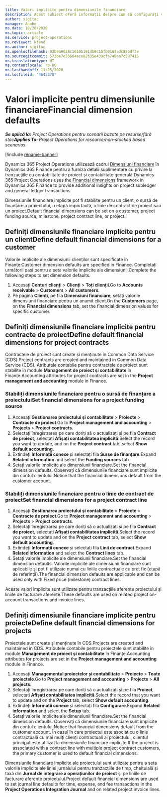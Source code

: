 ```yaml
---
title: Valori implicite pentru dimensiunile financiare
description: Acest subiect oferă informații despre cum să configurați valorile implicite ale dimensiunii financiare.
author: sigitac
manager: Annbe
ms.date: 10/26/2020
ms.topic: article
ms.service: project-operations
ms.reviewer: kfend
ms.author: sigitac
ms.openlocfilehash: 03b9a9028c1610b191db9c1bfb0163adc88bdf3e
ms.sourcegitcommit: 573be7e36604ace82b35e439cfa748aa7c587415
ms.translationtype: HT
ms.contentlocale: ro-RO
ms.lasthandoff: 11/25/2020
ms.locfileid: "4642378"
---
```

# <a name="financial-dimension-defaults"></a><span data-ttu-id="d0e17-103">Valori implicite pentru dimensiunile financiare</span><span class="sxs-lookup"><span data-stu-id="d0e17-103">Financial dimension defaults</span></span>

<span data-ttu-id="d0e17-104">_**Se aplică la:** Project Operations pentru scenarii bazate pe resurse/fără stoc_</span><span class="sxs-lookup"><span data-stu-id="d0e17-104">_**Applies To:** Project Operations for resource/non-stocked based scenarios_</span></span>

[!include [rename-banner](~/includes/cc-data-platform-banner.md)]

<span data-ttu-id="d0e17-105">Dynamics 365 Project Operations utilizează cadrul [Dimensiuni financiare](https://docs.microsoft.com/dynamics365/finance/general-ledger/financial-dimensions) în Dynamics 365 Finance pentru a furniza detalii suplimentare cu privire la tranzacțiile cu contabilitate de proiect și contabilitate generală.</span><span class="sxs-lookup"><span data-stu-id="d0e17-105">Dynamics 365 Project Operations uses the [Financial dimensions](https://docs.microsoft.com/dynamics365/finance/general-ledger/financial-dimensions) framework in Dynamics 365 Finance to provide additional insights on project subledger and general ledger transactions.</span></span>

<span data-ttu-id="d0e17-106">Dimensiunile financiare implicite pot fi stabilite pentru un client, o sursă de finanțare a proiectului, o etapă importantă, o linie de contract de proiect sau un proiect.</span><span class="sxs-lookup"><span data-stu-id="d0e17-106">Default financial dimensions can be set on a customer, project funding source, milestone, project contract line, or project.</span></span>

## <a name="define-default-financial-dimensions-for-a-customer"></a><span data-ttu-id="d0e17-107">Definiți dimensiunile financiare implicite pentru un client</span><span class="sxs-lookup"><span data-stu-id="d0e17-107">Define default financial dimensions for a customer</span></span>

<span data-ttu-id="d0e17-108">Valorile implicite ale dimensiunii clienților sunt specificate în Finanțe.</span><span class="sxs-lookup"><span data-stu-id="d0e17-108">Customer dimension defaults are specified in Finance.</span></span> <span data-ttu-id="d0e17-109">Completați următorii pași pentru a seta valorile implicite ale dimensiunii.</span><span class="sxs-lookup"><span data-stu-id="d0e17-109">Complete the following steps to set dimension defaults.</span></span>

1. <span data-ttu-id="d0e17-110">Accesați **Conturi clienți** > **Clienți** > **Toți clienții**.</span><span class="sxs-lookup"><span data-stu-id="d0e17-110">Go to **Accounts receivable** > **Customers** > **All customers**.</span></span>
2. <span data-ttu-id="d0e17-111">Pe pagina **Clienți**, pe fila **Dimensiuni financiare**, setați valorile dimensiunii financiare pentru un anumit client.</span><span class="sxs-lookup"><span data-stu-id="d0e17-111">On the **Customers** page, on the **Financial dimensions** tab, set the financial dimension values for specific customer.</span></span>

## <a name="define-default-financial-dimensions-for-project-contracts"></a><span data-ttu-id="d0e17-112">Definiți dimensiunile financiare implicite pentru contracte de proiect</span><span class="sxs-lookup"><span data-stu-id="d0e17-112">Define default financial dimensions for project contracts</span></span>

<span data-ttu-id="d0e17-113">Contractele de proiect sunt create și menținute în Common Data Service (CDS).</span><span class="sxs-lookup"><span data-stu-id="d0e17-113">Project contracts are created and maintained in Common Data Service (CDS).</span></span> <span data-ttu-id="d0e17-114">Atributele contabile pentru contractele de proiect sunt stabilite în module **Management de proiect și contabilitate** în Finanțe.</span><span class="sxs-lookup"><span data-stu-id="d0e17-114">Accounting attributes for project contracts are set in the **Project management and accounting** module in Finance.</span></span>

### <a name="set-financial-dimensions-for-a-project-funding-source"></a><span data-ttu-id="d0e17-115">Stabiliți dimensiunile financiare pentru o sursă de finanțare a proiectului</span><span class="sxs-lookup"><span data-stu-id="d0e17-115">Set financial dimensions for a project funding source</span></span>

1. <span data-ttu-id="d0e17-116">Accesați **Gestionarea proiectului și contabilitate** > **Proiecte** > **Contracte de proiect**.</span><span class="sxs-lookup"><span data-stu-id="d0e17-116">Go to **Project management and accounting** > **Projects** > **Project contracts**.</span></span>
2. <span data-ttu-id="d0e17-117">Selectați înregistrarea pe care doriți să o actualizați și pe fila **Contract de proiect**, selectați **Afișați contabilitatea implicită**.</span><span class="sxs-lookup"><span data-stu-id="d0e17-117">Select the record you want to update, and on the **Project contract** tab, select **Show default accounting**.</span></span>
3. <span data-ttu-id="d0e17-118">Extindeți **Informații conexe** și selectați fila **Surse de finanțare**.</span><span class="sxs-lookup"><span data-stu-id="d0e17-118">Expand **Related information** and select the **Funding sources** tab.</span></span>
4. <span data-ttu-id="d0e17-119">Setați valorile implicite ale dimensiunii financiare.</span><span class="sxs-lookup"><span data-stu-id="d0e17-119">Set the financial dimension defaults.</span></span> <span data-ttu-id="d0e17-120">Observați că dimensiunile financiare sunt implicite din contul clientului.</span><span class="sxs-lookup"><span data-stu-id="d0e17-120">Notice that the financial dimensions default from the customer account.</span></span>

### <a name="set-financial-dimensions-for-a-project-contract-line"></a><span data-ttu-id="d0e17-121">Stabiliți dimensiunile financiare pentru o linie de contract de proiect</span><span class="sxs-lookup"><span data-stu-id="d0e17-121">Set financial dimensions for a project contract line</span></span>

1. <span data-ttu-id="d0e17-122">Accesați **Gestionarea proiectului și contabilitate** > **Proiecte** > **Contracte de proiect**.</span><span class="sxs-lookup"><span data-stu-id="d0e17-122">Go to **Project management and accounting** > **Projects** > **Project contracts**.</span></span>
2. <span data-ttu-id="d0e17-123">Selectați înregistrarea pe care doriți să o actualizați și pe fila **Contract de proiect**, selectați **Afișați contabilitatea implicită**.</span><span class="sxs-lookup"><span data-stu-id="d0e17-123">Select the record you want to update and on the **Project contract** tab, select **Show default accounting**.</span></span>
3. <span data-ttu-id="d0e17-124">Extindeți **Informații conexe** și selectați fila **Linii de contract**.</span><span class="sxs-lookup"><span data-stu-id="d0e17-124">Expand **Related information** and select the **Contract lines** tab.</span></span>
4. <span data-ttu-id="d0e17-125">Setați valorile implicite ale dimensiunii financiare.</span><span class="sxs-lookup"><span data-stu-id="d0e17-125">Set the financial dimension defaults.</span></span> <span data-ttu-id="d0e17-126">Valorile implicite ale dimensiunii financiare sunt aplicabile și pot fi utilizate numai cu liniile contractuale cu preț fix (etapă de referință).</span><span class="sxs-lookup"><span data-stu-id="d0e17-126">The financial dimension defaults are applicable and can be used only with Fixed price (milestone) contract lines.</span></span>

<span data-ttu-id="d0e17-127">Aceste valori implicite sunt utilizate pentru tranzacțiile aferente proiectului și liniile de facturare aferente.</span><span class="sxs-lookup"><span data-stu-id="d0e17-127">These defaults are used on related project on-account transactions and invoice lines.</span></span>

## <a name="define-default-financial-dimensions-for-projects"></a><span data-ttu-id="d0e17-128">Definiți dimensiunile financiare implicite pentru proiecte</span><span class="sxs-lookup"><span data-stu-id="d0e17-128">Define default financial dimensions for projects</span></span>

<span data-ttu-id="d0e17-129">Proiectele sunt create și menținute în CDS.</span><span class="sxs-lookup"><span data-stu-id="d0e17-129">Projects are created and maintained in CDS.</span></span> <span data-ttu-id="d0e17-130">Atributele contabile pentru proiectele sunt stabilite în module **Management de proiect și contabilitate** în Finanțe.</span><span class="sxs-lookup"><span data-stu-id="d0e17-130">Accounting attributes for projects are set in the **Project management and accounting** module in Finance.</span></span>

1. <span data-ttu-id="d0e17-131">Accesați **Managementul proiectelor și contabilitate** > **Proiecte** > **Toate proiectele**.</span><span class="sxs-lookup"><span data-stu-id="d0e17-131">Go to **Project management and accounting** > **Projects** > **All projects**.</span></span>
2. <span data-ttu-id="d0e17-132">Selectați înregistrarea pe care doriți să o actualizați și pe fila **Proiect**, selectați **Afișați contabilitatea implicită**.</span><span class="sxs-lookup"><span data-stu-id="d0e17-132">Select the record that you want to update and on the **Project** tab, select **Show default accounting**.</span></span>
3. <span data-ttu-id="d0e17-133">Extindeți **Informații conexe** și selectați fila **Configurare**.</span><span class="sxs-lookup"><span data-stu-id="d0e17-133">Expand **Related information** and select the **Setup** tab.</span></span>
4. <span data-ttu-id="d0e17-134">Setați valorile implicite ale dimensiunii financiare.</span><span class="sxs-lookup"><span data-stu-id="d0e17-134">Set the financial dimension defaults.</span></span> <span data-ttu-id="d0e17-135">Observați că dimensiunile financiare sunt implicite din contul clientului.</span><span class="sxs-lookup"><span data-stu-id="d0e17-135">Notice that financial dimensions default from the customer account.</span></span> <span data-ttu-id="d0e17-136">În cazul în care proiectul este asociat cu o linie contractuală cu mai mulți clienți contractuali ai proiectului, clientul principal este utilizat la dimensiunile financiare implicite.</span><span class="sxs-lookup"><span data-stu-id="d0e17-136">If the project is associated with a contract line with multiple project contract customers, the primary customer is used to default financial dimensions.</span></span>

<span data-ttu-id="d0e17-137">Dimensiunile financiare implicite ale proiectului sunt utilizate pentru a seta valorile implicite ale liniei jurnalului pentru tranzacțiile de timp, cheltuială și taxă din **Jurnal de integrare a operațiunilor de proiect** și pe liniile de facturare aferente proiectului.</span><span class="sxs-lookup"><span data-stu-id="d0e17-137">Project default financial dimensions are used to set journal line defaults for time, expense, and fee transactions in the **Project Operations Integration Journal** and on related project invoice lines.</span></span>
